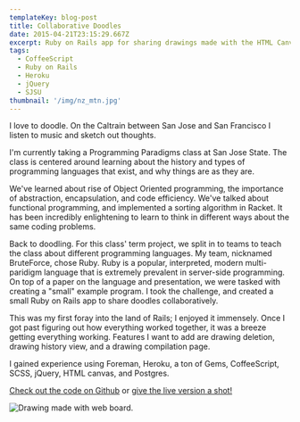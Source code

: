 ```yaml
---
templateKey: blog-post
title: Collaborative Doodles
date: 2015-04-21T23:15:29.667Z
excerpt: Ruby on Rails app for sharing drawings made with the HTML Canvas.
tags:
  - CoffeeScript
  - Ruby on Rails
  - Heroku
  - jQuery
  - SJSU
thumbnail: '/img/nz_mtn.jpg'
---
```

I love to doodle.
On the Caltrain between San Jose and San Francisco I listen to music and sketch out thoughts.

I'm currently taking a Programming Paradigms class at San Jose State. The class is centered around
learning about the history and types of programming languages that exist, and why things are as they are.

We've learned about rise of Object Oriented programming, the importance of abstraction, encapsulation, and code efficiency.
We've talked about functional programming, and implemented a sorting algorithm in Racket. It has been incredibly enlightening to learn to think in different ways about the same coding problems.

Back to doodling.  For this class' term project, we split in to teams to teach the class about different programming languages.  My team, nicknamed BruteForce, chose Ruby.  Ruby is a popular, interpreted, modern multi-paridigm language that is extremely prevalent in server-side programming.  On top of a paper on the language and presentation, we were tasked with creating a "small" example program.  I took the challenge, and created a small Ruby on Rails app to share doodles collaboratively.

This was my first foray into the land of Rails; I enjoyed it immensely. Once I got past figuring out how everything worked together, it was a breeze getting everything working. Features I want to add are drawing deletion, drawing history view, and a drawing compilation page.

I gained experience using Foreman, Heroku, a ton of Gems, CoffeeScript, SCSS, jQuery, HTML canvas, and Postgres.

[Check out the code on Github](https://github.com/bigredwill/webBoard)
or 
[give the live version a shot!](https://web-board-bruteforce.herokuapp.com/)

![Drawing made with web board.](/img/sketch1.png)
